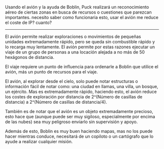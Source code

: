 Usando el avión y la ayuda de Boblin, Puck realizará un reconocimiento aéreo de ciertas zonas en busca de recursos o cuestiones que parezcan importantes.  necesito saber como funcionaria esto, usar el avión me reduce el coste de IP? cuanto?

---

El avión permite realizar exploraciones o movimientos de pequeñas unidades extremadamente rápido, pero se queda sin combustible rápido y lo recarga muy lentamente. El avión permite por estas razones ejecutar un viaje de un grupo de personas a una locación alejada a no más de 50 hexágonos de distancia.

El viaje requiere un punto de influencia para ordenarle a Boblin que utilice el avión, más un punto de recursos para el viaje.

El avión, al explorar desde el cielo, solo puede notar estructuras o información fácil de notar como: una ciudad en llamas, una villa, un bosque, un ejército. Mas es extremadamente rápido, haciendo esto, el avión reduce los costes de exploración por distancia de 2^(Número de casillas de distancia) a 2^(Número de casillas de distancia/4).

También es de notar que el avión es un objeto extremadamente precioso, esto hace que (aunque puede ser muy sigiloso, especialmente por encima de las nubes) sea muy peligroso enviarlo sin supervisión y apoyo. 

Además de esto, Boblin es muy buen haciendo mapas, mas no los puede hacer mientras conduce, necesitará de un copiloto o un cartógrafo que lo ayude a realizar cualquier misión.
